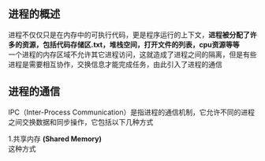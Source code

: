 ## 进程的概述
进程不仅仅只是在内存中的可执行代码，更是程序运行的上下文，**进程被分配了许多的资源，包括代码存储区.txt，堆栈空间，打开文件的列表，cpu资源等等**  
一个进程的内存区域不允许其它进程访问，这就造成了进程之间的隔离，但是有些进程是需要相互协作，交换信息才能完成任务，由此引入了进程的通信  

## 进程的通信  
IPC（Inter-Process Communication）是指进程的通信机制，它允许不同的进程之间交换数据和同步操作，它包括以下几种方式  

1.共享内存 **(Shared Memory)**  
这种方式
 